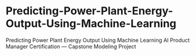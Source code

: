 # Predicting-Power-Plant-Energy-Output-Using-Machine-Learning
Predicting Power Plant Energy Output Using Machine Learning AI Product Manager Certification — Capstone Modeling Project
